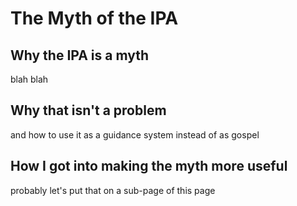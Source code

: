 # The Myth of the IPA

## Why the IPA is a myth

blah blah&#x20;



## Why that isn't a problem

and how to use it as a guidance system instead of as gospel



## How I got into making the myth more useful

probably let's put that on a sub-page of this page

